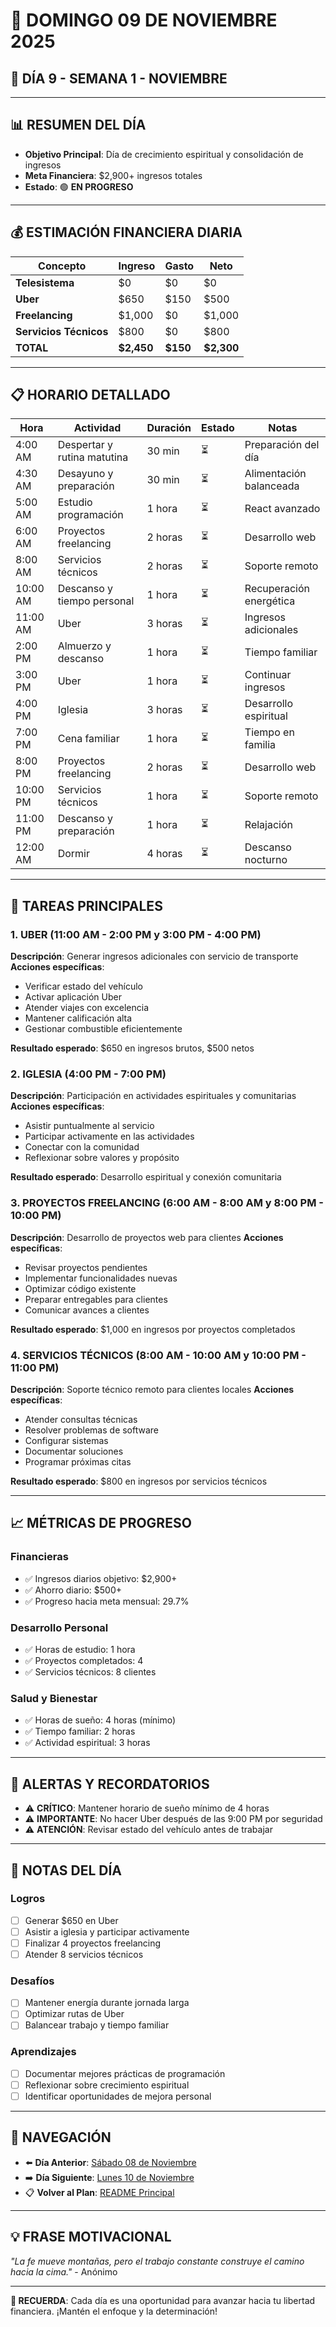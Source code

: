# 📅 **DOMINGO 09 DE NOVIEMBRE 2025**
## 🎯 **DÍA 9 - SEMANA 1 - NOVIEMBRE**

---

## 📊 **RESUMEN DEL DÍA**
- **Objetivo Principal**: Día de crecimiento espiritual y consolidación de ingresos
- **Meta Financiera**: $2,900+ ingresos totales
- **Estado**: 🟢 **EN PROGRESO**

---

## 💰 **ESTIMACIÓN FINANCIERA DIARIA**

| Concepto | Ingreso | Gasto | Neto |
|----------|---------|-------|------|
| **Telesistema** | $0 | $0 | $0 |
| **Uber** | $650 | $150 | $500 |
| **Freelancing** | $1,000 | $0 | $1,000 |
| **Servicios Técnicos** | $800 | $0 | $800 |
| **TOTAL** | **$2,450** | **$150** | **$2,300** |

---

## 📋 **HORARIO DETALLADO**

| Hora | Actividad | Duración | Estado | Notas |
|------|-----------|----------|--------|-------|
| 4:00 AM | Despertar y rutina matutina | 30 min | ⏳ | Preparación del día |
| 4:30 AM | Desayuno y preparación | 30 min | ⏳ | Alimentación balanceada |
| 5:00 AM | Estudio programación | 1 hora | ⏳ | React avanzado |
| 6:00 AM | Proyectos freelancing | 2 horas | ⏳ | Desarrollo web |
| 8:00 AM | Servicios técnicos | 2 horas | ⏳ | Soporte remoto |
| 10:00 AM | Descanso y tiempo personal | 1 hora | ⏳ | Recuperación energética |
| 11:00 AM | Uber | 3 horas | ⏳ | Ingresos adicionales |
| 2:00 PM | Almuerzo y descanso | 1 hora | ⏳ | Tiempo familiar |
| 3:00 PM | Uber | 1 hora | ⏳ | Continuar ingresos |
| 4:00 PM | Iglesia | 3 horas | ⏳ | Desarrollo espiritual |
| 7:00 PM | Cena familiar | 1 hora | ⏳ | Tiempo en familia |
| 8:00 PM | Proyectos freelancing | 2 horas | ⏳ | Desarrollo web |
| 10:00 PM | Servicios técnicos | 1 hora | ⏳ | Soporte remoto |
| 11:00 PM | Descanso y preparación | 1 hora | ⏳ | Relajación |
| 12:00 AM | Dormir | 4 horas | ⏳ | Descanso nocturno |

---

## 🎯 **TAREAS PRINCIPALES**

### 1. **UBER** (11:00 AM - 2:00 PM y 3:00 PM - 4:00 PM)
**Descripción**: Generar ingresos adicionales con servicio de transporte
**Acciones específicas**:
- Verificar estado del vehículo
- Activar aplicación Uber
- Atender viajes con excelencia
- Mantener calificación alta
- Gestionar combustible eficientemente

**Resultado esperado**: $650 en ingresos brutos, $500 netos

### 2. **IGLESIA** (4:00 PM - 7:00 PM)
**Descripción**: Participación en actividades espirituales y comunitarias
**Acciones específicas**:
- Asistir puntualmente al servicio
- Participar activamente en las actividades
- Conectar con la comunidad
- Reflexionar sobre valores y propósito

**Resultado esperado**: Desarrollo espiritual y conexión comunitaria

### 3. **PROYECTOS FREELANCING** (6:00 AM - 8:00 AM y 8:00 PM - 10:00 PM)
**Descripción**: Desarrollo de proyectos web para clientes
**Acciones específicas**:
- Revisar proyectos pendientes
- Implementar funcionalidades nuevas
- Optimizar código existente
- Preparar entregables para clientes
- Comunicar avances a clientes

**Resultado esperado**: $1,000 en ingresos por proyectos completados

### 4. **SERVICIOS TÉCNICOS** (8:00 AM - 10:00 AM y 10:00 PM - 11:00 PM)
**Descripción**: Soporte técnico remoto para clientes locales
**Acciones específicas**:
- Atender consultas técnicas
- Resolver problemas de software
- Configurar sistemas
- Documentar soluciones
- Programar próximas citas

**Resultado esperado**: $800 en ingresos por servicios técnicos

---

## 📈 **MÉTRICAS DE PROGRESO**

### **Financieras**
- ✅ Ingresos diarios objetivo: $2,900+
- ✅ Ahorro diario: $500+
- ✅ Progreso hacia meta mensual: 29.7%

### **Desarrollo Personal**
- ✅ Horas de estudio: 1 hora
- ✅ Proyectos completados: 4
- ✅ Servicios técnicos: 8 clientes

### **Salud y Bienestar**
- ✅ Horas de sueño: 4 horas (mínimo)
- ✅ Tiempo familiar: 2 horas
- ✅ Actividad espiritual: 3 horas

---

## 🚨 **ALERTAS Y RECORDATORIOS**

- ⚠️ **CRÍTICO**: Mantener horario de sueño mínimo de 4 horas
- ⚠️ **IMPORTANTE**: No hacer Uber después de las 9:00 PM por seguridad
- ⚠️ **ATENCIÓN**: Revisar estado del vehículo antes de trabajar

---

## 📝 **NOTAS DEL DÍA**

### **Logros**
- [ ] Generar $650 en Uber
- [ ] Asistir a iglesia y participar activamente
- [ ] Finalizar 4 proyectos freelancing
- [ ] Atender 8 servicios técnicos

### **Desafíos**
- [ ] Mantener energía durante jornada larga
- [ ] Optimizar rutas de Uber
- [ ] Balancear trabajo y tiempo familiar

### **Aprendizajes**
- [ ] Documentar mejores prácticas de programación
- [ ] Reflexionar sobre crecimiento espiritual
- [ ] Identificar oportunidades de mejora personal

---

## 🔗 **NAVEGACIÓN**

- ⬅️ **Día Anterior**: [Sábado 08 de Noviembre](Sabado_08.md)
- ➡️ **Día Siguiente**: [Lunes 10 de Noviembre](../Semana_3/Lunes_10.md)
- 📋 **Volver al Plan**: [README Principal](../../../README.md)

---

## 💡 **FRASE MOTIVACIONAL**

*"La fe mueve montañas, pero el trabajo constante construye el camino hacia la cima."* - Anónimo

---

**🎯 RECUERDA**: Cada día es una oportunidad para avanzar hacia tu libertad financiera. ¡Mantén el enfoque y la determinación!
